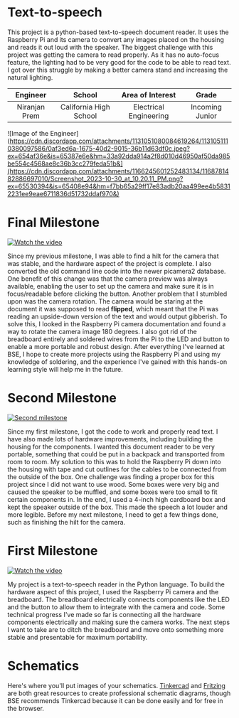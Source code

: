 # Text-to-speech

This project is a python-based text-to-speech document reader. It uses the Raspberry Pi and its camera to convert any images placed on the housing and reads it out loud with the speaker. The biggest challenge with this project was getting the camera to read properly. As it has no auto-focus feature, the lighting had to be very good for the code to be able to read text. I got over this struggle by making a better camera stand and increasing the natural lighting.

<!--- This is an HTML comment in Markdown -->
<!--- Anything between these symbols will not render on the published site -->

| **Engineer** | **School** | **Area of Interest** | **Grade** |
|:--:|:--:|:--:|:--:|
| Niranjan Prem | California High School | Electrical Engineering | Incoming Junior


![Image of the Engineer](https://cdn.discordapp.com/attachments/1131051080084619264/1131051110380097586/0af3ed6a-1675-40d2-9015-36b11d63df0c.jpeg?ex=654af36e&is=65387e6e&hm=33a92dda914a2f8d010d46950af50da985be554c4568ae8c36b3cc279feda51b&](https://cdn.discordapp.com/attachments/1166245601252483134/1168781482886697010/Screenshot_2023-10-30_at_10.20.11_PM.png?ex=65530394&is=65408e94&hm=f7bb65a29ff17e83adb20aa499ee4b58312231ee9eae6711836d51732ddaf970&)

# Final Milestone

[![Watch the video](https://img.youtube.com/vi/POlnQBgIE1E/0.jpg)](https://www.youtube.com/watch?v=POlnQBgIE1E)


Since my previous milestone, I was able to find a hilt for the camera that was stable, and the hardware aspect of the project is complete. I also converted the old command line code into the newer picamera2 database. One benefit of this change was that the camera preview was always available, enabling the user to set up the camera and make sure it is in focus/readable before clicking the button. Another problem that I stumbled upon was the camera rotation. The camera would be staring at the document it was supposed to read **flipped**, which meant that the Pi was reading an upside-down version of the text and would output gibberish. To solve this, I looked in the Raspberry Pi camera documentation and found a way to rotate the camera image 180 degrees. I also got rid of the breadboard entirely and soldered wires from the Pi to the LED and button to enable a more portable and robust design. After everything I've learned at BSE, I hope to create more projects using the Raspberry Pi and using my knowledge of soldering, and the experience I've gained with this hands-on learning style will help me in the future.

# Second Milestone


[![Second milestone](https://img.youtube.com/vi/NiRmhFbF8x4/0.jpg)](https://www.youtube.com/watch?v=NiRmhFbF8x4)


Since my first milestone, I got the code to work and properly read text. I have also made lots of hardware improvements, including building the housing for the components. I wanted this document reader to be very portable, something that could be put in a backpack and transported from room to room. My solution to this was to hold the Raspberry Pi down into the housing with tape and cut outlines for the cables to be connected from the outside of the box. One challenge was finding a proper box for this project since I did not want to use wood. Some boxes were very big and caused the speaker to be muffled, and some boxes were too small to fit certain components in. In the end, I used a 4-inch high cardboard box and kept the speaker outside of the box. This made the speech a lot louder and more legible. Before my next milestone, I need to get a few things done, such as finishing the hilt for the camera.

# First Milestone

[![Watch the video](https://img.youtube.com/vi/NiRmhFbF8x4/0.jpg)](https://www.youtube.com/watch?v=NiRmhFbF8x4)


My project is a text-to-speech reader in the Python language. To build the hardware aspect of this project, I used the Raspberry Pi camera and the breadboard. The breadboard electrically connects components like the LED and the button to allow them to integrate with the camera and code. Some technical progress I've made so far is connecting all the hardware components electrically and making sure the camera works. The next steps I want to take are to ditch the breadboard and move onto something more stable and presentable for maximum portability.

# Schematics 
Here's where you'll put images of your schematics. [Tinkercad](https://www.tinkercad.com/blog/official-guide-to-tinkercad-circuits) and [Fritzing](https://fritzing.org/learning/) are both great resources to create professional schematic diagrams, though BSE recommends Tinkercad because it can be done easily and for free in the browser.





